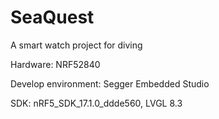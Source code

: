 # SeaQuest
A smart watch project for diving

Hardware: NRF52840

Develop environment: Segger Embedded Studio

SDK: nRF5_SDK_17.1.0_ddde560, LVGL 8.3

